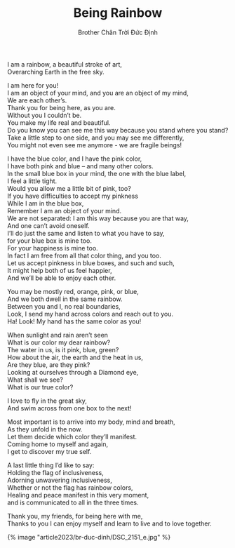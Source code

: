 ﻿---
title: Being Rainbow
author: Brother Chân Trời Đức Định 
---

<div class="verse"><p>I am a rainbow, a beautiful stroke of art,<br/>
Overarching Earth in the free sky.</p>

<p>I am here for you!<br/>
I am an object of your mind, and you are an object of my mind,<br/>
We are each other’s.<br/>
Thank you for being here, as you are.<br/>
Without you I couldn’t be.<br/>
You make my life real and beautiful.<br/>
Do you know you can see me this way because you stand where you stand?<br/>
Take a little step to one side, and you may see me differently,<br/>
You might not even see me anymore - we are fragile beings!</p>

<p>I have the blue color, and I have the pink color,<br/>
I have both pink and blue – and many other colors.<br/>
In the small blue box in your mind, the one with the blue label,<br/>
I feel a little tight.<br/>
Would you allow me a little bit of pink, too?<br/>
If you have difficulties to accept my pinkness<br/>
While I am in the blue box,<br/>
Remember I am an object of your mind.<br/>
We are not separated: I am this way because you are that way,<br/>
And one can’t avoid oneself.<br/>
I’ll do just the same and listen to what you have to say,<br/>
for your blue box is mine too.<br/>
For your happiness is mine too.<br/>
In fact I am free from all that color thing, and you too.<br/>
Let us accept pinkness in blue boxes, and such and such,<br/>
It might help both of us feel happier,<br/>
And we’ll be able to enjoy each other.</p>

<p>You may be mostly red, orange, pink, or blue,<br/>
And we both dwell in the same rainbow.<br/>
Between you and I, no real boundaries,<br/>
Look, I send my hand across colors and reach out to you.<br/>
Ha! Look! My hand has the same color as you!</p>

<p>When sunlight and rain aren’t seen<br/>
What is our color my dear rainbow?<br/>
The water in us, is it pink, blue, green?<br/>
How about the air, the earth and the heat in us,<br/>
Are they blue, are they pink?<br/>
Looking at ourselves through a Diamond eye,<br/>
What shall we see?<br/>
What is our true color?</p>

<p>I love to fly in the great sky,<br/>
And swim across from one box to the next!</p>

<p>Most important is to arrive into my body, mind and breath,<br/>
As they unfold in the now.<br/>
Let them decide which color they’ll manifest.<br/>
Coming home to myself and again,<br/>
I get to discover my true self.</p>

<p>A last little thing I’d like to say:<br/>
Holding the flag of inclusiveness,<br/>
Adorning unwavering inclusiveness,<br/>
Whether or not the flag has rainbow colors,<br/>
Healing and peace manifest in this very moment,<br/>
and is communicated to all in the three times.</p>

<p>Thank you, my friends, for being here with me,<br/>
Thanks to you I can enjoy myself and learn to live and to love together.</p></div>

<!-- <div class="article-end"></div> -->

<!-- {% image "article2023/drawings-sr-bo-de/xy6000_saturation_sharpen/Rainbow.webp" %} -->
{% image "article2023/br-duc-dinh/DSC_2151_e.jpg" %}
